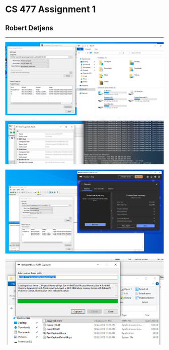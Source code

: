 # CS 477 Assignment 1

## Robert Detjens

---

![Both partitions mounted](images/mounted.png)

![Hashes match](images/hashes.png)

![Scan passed](images/virus-scan.png)

![Ram captured](images/ramcapture.png)
